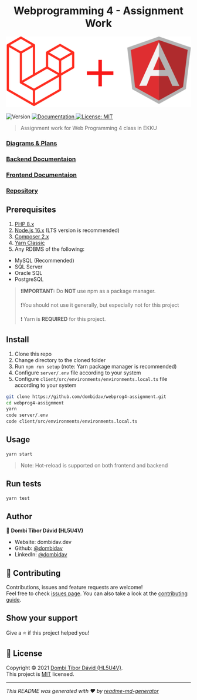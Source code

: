 <h1 align="center">Webprogramming 4 - Assignment Work</h1>
<img alt="Angular + Lumen" src="https://github.com/dombidav/webprog4-assignment/blob/main/.github/images/laravel_angular.png" />
<p>
  <img alt="Version" src="https://img.shields.io/badge/version-1.0.0-blue.svg?cacheSeconds=2592000" />
  <a href="https://web4.dombidav.dev/docs" target="_blank">
    <img alt="Documentation" src="https://img.shields.io/badge/documentation-yes-brightgreen.svg" />
  </a>
  <a href="https://github.com/dombidav/webprog4-assignment/blob/main/LICENSE" target="_blank">
    <img alt="License: MIT" src="https://img.shields.io/badge/License-MIT-yellow.svg" />
  </a>
</p>

> Assignment work for Web Programming 4 class in EKKU

### [Diagrams & Plans](https://drive.google.com/file/d/1TYahHG1lfLefxR0TSvzDitu4FQDimwYw/view?usp=sharing)
### [Backend Documentaion](https://web4.stoplight.io/docs/web4-assignment/)
### [Frontend Documentaion](https://dombidav.github.io/webprog4-assignment/)
### [Repository](https://github.com/dombidav/webprog4-assignment)

## Prerequisites

1. [PHP 8.x](https://www.php.net/releases/8.0/en.php)
2. [Node.js 16.x](https://nodejs.org/en/download/) (LTS version is recommended)
3. [Composer 2.x](https://getcomposer.org/download/)
4. [Yarn Classic](https://classic.yarnpkg.com/)
5. Any RDBMS of the following:
  - MySQL (Recommended)
  - SQL Server
  - Oracle SQL
  - PostgreSQL

> **❗IMPORTANT:** Do **NOT** use npm as a package manager. 
> 
> ❗You should not use it generally, but especially not for this project
> 
> ❗ Yarn is **REQUIRED** for this project.

## Install

1. Clone this repo
2. Change directory to the cloned folder
3. Run `npm run setup` (note: Yarn package manager is recommended)
4. Configure `server/.env` file according to your system
5. Configure `client/src/environments/environments.local.ts` file according to your system

```sh
git clone https://github.com/dombidav/webprog4-assignment.git
cd webprog4-assignment
yarn
code server/.env
code client/src/environments/environments.local.ts
```

## Usage

```sh
yarn start
```
> Note: Hot-reload is supported on both frontend and backend

## Run tests

```sh
yarn test
```

## Author

👤 **Dombi Tibor Dávid (HL5U4V)**

* Website: dombidav.dev
* Github: [@dombidav](https://github.com/dombidav)
* LinkedIn: [@dombidav](https://linkedin.com/in/dombidav)

## 🤝 Contributing

Contributions, issues and feature requests are welcome!<br />Feel free to check [issues page](https://github.com/dombidav/webprog4-assignment/issues). You can also take a look at the [contributing guide](https://github.com/dombidav/webprog4-assignment/blob/main/CONTRIBUTING.md).

## Show your support

Give a ⭐️ if this project helped you!

## 📝 License

Copyright © 2021 [Dombi Tibor Dávid (HL5U4V)](https://github.com/dombidav).<br>
This project is [MIT](https://github.com/dombidav/webprog4-assignment/blob/main/LICENSE) licensed.

***
_This README was generated with ❤️ by [readme-md-generator](https://github.com/kefranabg/readme-md-generator)_
